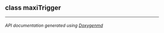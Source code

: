 ## class maxiTrigger



---

###### API documentation generated using [Doxygenmd](https://github.com/d99kris/doxygenmd)

